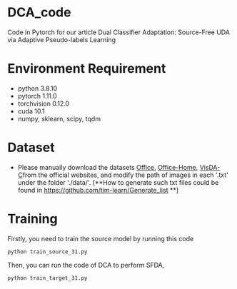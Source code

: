 # DCA_code
Code in Pytorch for our article Dual Classifier Adaptation: Source-Free UDA via Adaptive Pseudo-labels Learning

# Environment Requirement
- python 3.8.10
- pytorch 1.11.0
- torchvision 0.12.0
- cuda 10.1
- numpy, sklearn, scipy, tqdm

# Dataset
- Please manually download the datasets [Office](https://drive.google.com/file/d/0B4IapRTv9pJ1WGZVd1VDMmhwdlE/view), [Office-Home](https://drive.google.com/file/d/0B81rNlvomiwed0V1YUxQdC1uOTg/view), [VisDA-C](https://github.com/VisionLearningGroup/taskcv-2017-public/tree/master/classification)from the official websites, and modify the path of images in each '.txt' under the folder './data/'. [**How to generate such txt files could be found in https://github.com/tim-learn/Generate_list **]

# Training
Firstly, you need to train the source model by running this code
```
python train_source_31.py
```
Then, you can run the code of DCA to perform SFDA,
```
python train_target_31.py
```
